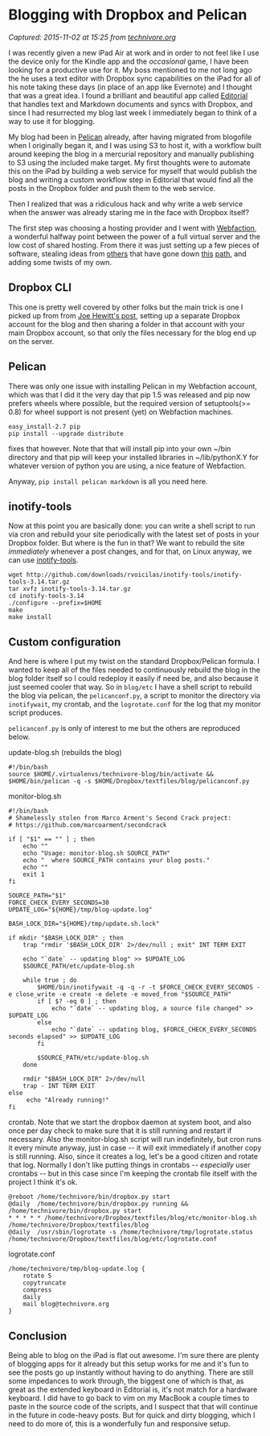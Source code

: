# Blogging with Dropbox and Pelican

_Captured: 2015-11-02 at 15:25 from [technivore.org](http://technivore.org/posts/2014/01/03/blogging-with-dropbox-and-pelican.html)_

I was recently given a new iPad Air at work and in order to not feel like I use the device only for the Kindle app and the _occasional_ game, I have been looking for a productive use for it. My boss mentioned to me not long ago the he uses a text editor with Dropbox sync capabilities on the iPad for all of his note taking these days (in place of an app like Evernote) and I thought that was a great idea. I found a brilliant and beautiful app called [Editorial](http://omz-software.com/editorial) that handles text and Markdown documents and syncs with Dropbox, and since I had resurrected my blog last week I immediately began to think of a way to use it for blogging.

My blog had been in [Pelican](http://blog.getpelican.com/) already, after having migrated from blogofile when I originally began it, and I was using S3 to host it, with a workflow built around keeping the blog in a mercurial repository and manually publishing to S3 using the included make target. My first thoughts were to automate this on the iPad by building a web service for myself that would publish the blog and writing a custom workflow step in Editorial that would find all the posts in the Dropbox folder and push them to the web service.

Then I realized that was a ridiculous hack and why write a web service when the answer was already staring me in the face with Dropbox itself?

The first step was choosing a hosting provider and I went with [Webfaction](http://webfaction.com), a wonderful halfway point between the power of a full virtual server and the low cost of shared hosting. From there it was just setting up a few pieces of software, stealing ideas from [others](http://thepoch.com/2013/migrating-to-pelican-configurations-makefile-my-workflow.html) that have gone down [this](http://joehewitt.com/2011/10/03/dropbox-is-my-publish-button) [path](https://github.com/marcoarment/secondcrack), and adding some twists of my own.

## Dropbox CLI

This one is pretty well covered by other folks but the main trick is one I picked up from from [Joe Hewitt's post](http://joehewitt.com/2011/10/03/dropbox-is-my-publish-button), setting up a separate Dropbox account for the blog and then sharing a folder in that account with your main Dropbox account, so that only the files necessary for the blog end up on the server.

## Pelican

There was only one issue with installing Pelican in my Webfaction account, which was that I did it the very day that pip 1.5 was released and pip now prefers wheels where possible, but the required version of setuptools(>= 0.8) for wheel support is not present (yet) on Webfaction machines.
    
    
    easy_install-2.7 pip
    pip install --upgrade distribute
    

fixes that however. Note that that will install pip into your own ~/bin directory and that pip will keep your installed libraries in ~/lib/pythonX.Y for whatever version of python you are using, a nice feature of Webfaction.

Anyway, `pip install pelican markdown` is all you need here.

## inotify-tools

Now at this point you are basically done: you can write a shell script to run via cron and rebuild your site periodically with the latest set of posts in your Dropbox folder. But where is the fun in that? We want to rebuild the site _immediately_ whenever a post changes, and for that, on Linux anyway, we can use [inotify-tools](https://github.com/rvoicilas/inotify-tools/wiki).
    
    
    wget http://github.com/downloads/rvoicilas/inotify-tools/inotify-tools-3.14.tar.gz
    tar xvfz inotify-tools-3.14.tar.gz
    cd inotify-tools-3.14
    ./configure --prefix=$HOME
    make
    make install
    

## Custom configuration

And here is where I put my twist on the standard Dropbox/Pelican formula. I wanted to keep all of the files needed to continuously rebuild the blog in the blog folder itself so I could redeploy it easily if need be, and also because it just seemed cooler that way. So in `blog/etc` I have a shell script to rebuild the blog via pelican, the `pelicanconf.py`, a script to monitor the directory via `inotifywait`, my crontab, and the `logrotate.conf` for the log that my monitor script produces.

`pelicanconf.py` is only of interest to me but the others are reproduced below.

update-blog.sh (rebuilds the blog)
    
    
    #!/bin/bash
    source $HOME/.virtualenvs/technivore-blog/bin/activate && $HOME/bin/pelican -q -s $HOME/Dropbox/textfiles/blog/pelicanconf.py
    

monitor-blog.sh
    
    
    #!/bin/bash
    # Shamelessly stolen from Marco Arment's Second Crack project:
    # https://github.com/marcoarment/secondcrack
    
    if [ "$1" == "" ] ; then
        echo ""
        echo "Usage: monitor-blog.sh SOURCE_PATH"
        echo "  where SOURCE_PATH contains your blog posts."
        echo ""
        exit 1
    fi
    
    SOURCE_PATH="$1"
    FORCE_CHECK_EVERY_SECONDS=30
    UPDATE_LOG="${HOME}/tmp/blog-update.log"
    
    BASH_LOCK_DIR="${HOME}/tmp/update.sh.lock"
    
    if mkdir "$BASH_LOCK_DIR" ; then
        trap "rmdir '$BASH_LOCK_DIR' 2>/dev/null ; exit" INT TERM EXIT
    
        echo "`date` -- updating blog" >> $UPDATE_LOG
        $SOURCE_PATH/etc/update-blog.sh
    
        while true ; do
            $HOME/bin/inotifywait -q -q -r -t $FORCE_CHECK_EVERY_SECONDS -e close_write -e create -e delete -e moved_from "$SOURCE_PATH"
            if [ $? -eq 0 ] ; then
                echo "`date` -- updating blog, a source file changed" >> $UPDATE_LOG
            else
                echo "`date` -- updating blog, $FORCE_CHECK_EVERY_SECONDS seconds elapsed" >> $UPDATE_LOG
            fi
    
            $SOURCE_PATH/etc/update-blog.sh
        done
    
        rmdir "$BASH_LOCK_DIR" 2>/dev/null
        trap - INT TERM EXIT
    else
         echo "Already running!"
    fi
    

crontab. Note that we start the dropbox daemon at system boot, and also once per day check to make sure that it is still running and restart if necessary. Also the monitor-blog.sh script will run indefinitely, but cron runs it every minute anyway, just in case -- it will exit immediately if another copy is still running. Also, since it creates a log, let's be a good citizen and rotate that log. Normally I don't like putting things in crontabs -- _especially_ user crontabs -- but in this case since I'm keeping the crontab file itself with the project I think it's ok.
    
    
    @reboot /home/technivore/bin/dropbox.py start
    @daily  /home/technivore/bin/dropbox.py running && /home/technivore/bin/dropbox.py start
    * * * * * /home/technivore/Dropbox/textfiles/blog/etc/monitor-blog.sh /home/technivore/Dropbox/textfiles/blog
    @daily  /usr/sbin/logrotate -s /home/technivore/tmp/logrotate.status /home/technivore/Dropbox/textfiles/blog/etc/logrotate.conf
    

logrotate.conf
    
    
    /home/technivore/tmp/blog-update.log {
        rotate 5
        copytruncate
        compress
        daily
        mail blog@technivore.org
    }
    

## Conclusion

Being able to blog on the iPad is flat out awesome. I'm sure there are plenty of blogging apps for it already but this setup works for me and it's fun to see the posts go up instantly without having to do anything. There are still some impedances to work through, the biggest one of which is that, as great as the extended keyboard in Editorial is, it's not match for a hardware keyboard. I did have to go back to vim on my MacBook a couple times to paste in the source code of the scripts, and I suspect that that will continue in the future in code-heavy posts. But for quick and dirty blogging, which I need to do more of, this is a wonderfully fun and responsive setup.
